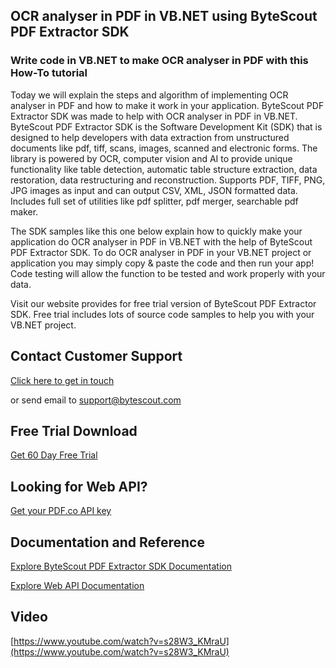 ## OCR analyser in PDF in VB.NET using ByteScout PDF Extractor SDK

### Write code in VB.NET to make OCR analyser in PDF with this How-To tutorial

Today we will explain the steps and algorithm of implementing OCR analyser in PDF and how to make it work in your application. ByteScout PDF Extractor SDK was made to help with OCR analyser in PDF in VB.NET. ByteScout PDF Extractor SDK is the Software Development Kit (SDK) that is designed to help developers with data extraction from unstructured documents like pdf, tiff, scans, images, scanned and electronic forms. The library is powered by OCR, computer vision and AI to provide unique functionality like table detection, automatic table structure extraction, data restoration, data restructuring and reconstruction. Supports PDF, TIFF, PNG, JPG images as input and can output CSV, XML, JSON formatted data. Includes full set of utilities like pdf splitter, pdf merger, searchable pdf maker.

The SDK samples like this one below explain how to quickly make your application do OCR analyser in PDF in VB.NET with the help of ByteScout PDF Extractor SDK. To do OCR analyser in PDF in your VB.NET project or application you may simply copy & paste the code and then run your app! Code testing will allow the function to be tested and work properly with your data.

Visit our website provides for free trial version of ByteScout PDF Extractor SDK. Free trial includes lots of source code samples to help you with your VB.NET project.

## Contact Customer Support

[Click here to get in touch](https://bytescout.zendesk.com/hc/en-us/requests/new?subject=ByteScout%20PDF%20Extractor%20SDK%20Question)

or send email to [support@bytescout.com](mailto:support@bytescout.com?subject=ByteScout%20PDF%20Extractor%20SDK%20Question) 

## Free Trial Download

[Get 60 Day Free Trial](https://bytescout.com/download/web-installer?utm_source=github-readme)

## Looking for Web API? 

[Get your PDF.co API key](https://pdf.co/documentation/api?utm_source=github-readme)

## Documentation and Reference

[Explore ByteScout PDF Extractor SDK Documentation](https://bytescout.com/documentation/index.html?utm_source=github-readme)

[Explore Web API Documentation](https://pdf.co/documentation/api?utm_source=github-readme)

## Video

[https://www.youtube.com/watch?v=s28W3_KMraU](https://www.youtube.com/watch?v=s28W3_KMraU)